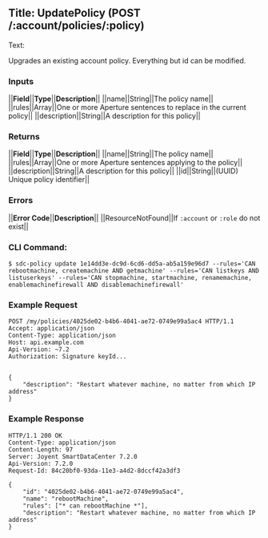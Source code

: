 Title: UpdatePolicy (POST /:account/policies/:policy)
---
Text:

Upgrades an existing account policy.  Everything but id can be modified.

### Inputs

||**Field**||**Type**||**Description**||
||name||String||The policy name||
||rules||Array||One or more Aperture sentences to replace in the current policy||
||description||String||A description for this policy||

### Returns

||**Field**||**Type**||**Description**||
||name||String||The policy name||
||rules||Array||One or more Aperture sentences applying to the policy||
||description||String||A description for this policy||
||id||String||(UUID) Unique policy identifier||

### Errors

||**Error Code**||**Description**||
||ResourceNotFound||If `:account` or `:role` do not exist||


### CLI Command:

    $ sdc-policy update 1e14dd3e-dc9d-6cd6-dd5a-ab5a159e96d7 --rules='CAN rebootmachine, createmachine AND getmachine' --rules='CAN listkeys AND listuserkeys' --rules='CAN stopmachine, startmachine, renamemachine, enablemachinefirewall AND disablemachinefirewall'

### Example Request

    POST /my/policies/4025de02-b4b6-4041-ae72-0749e99a5ac4 HTTP/1.1
    Accept: application/json
    Content-Type: application/json
    Host: api.example.com
    Api-Version: ~7.2
    Authorization: Signature keyId...


    {
        "description": "Restart whatever machine, no matter from which IP address"
    }

### Example Response

    HTTP/1.1 200 OK
    Content-Type: application/json
    Content-Length: 97
    Server: Joyent SmartDataCenter 7.2.0
    Api-Version: 7.2.0
    Request-Id: 84c20bf0-93da-11e3-a4d2-8dccf42a3df3

    {
        "id": "4025de02-b4b6-4041-ae72-0749e99a5ac4",
        "name": "rebootMachine",
        "rules": ["* can rebootMachine *"],
        "description": "Restart whatever machine, no matter from which IP address"
    }


